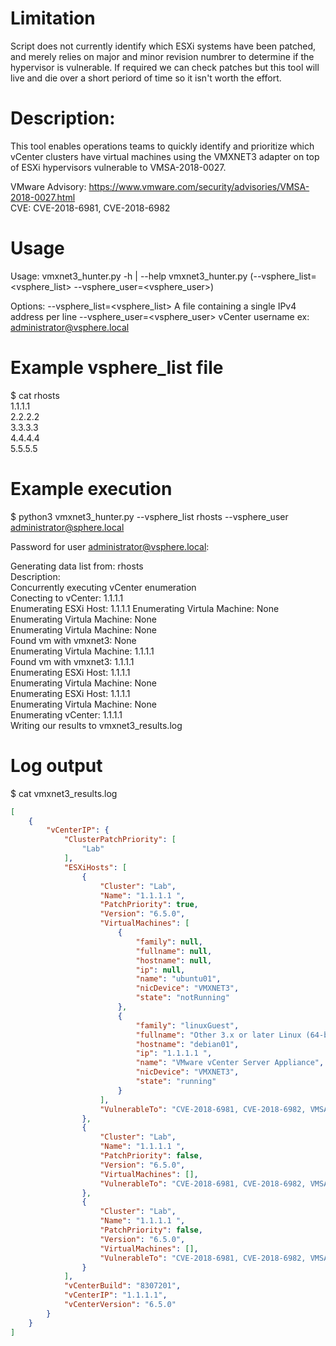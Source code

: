 # Limitation
Script does not currently identify which ESXi systems have been patched, and merely relies on major and minor revision numbrer to determine if the hypervisor is vulnerable.  If required we can check patches but this tool will live and die over a short periord of time so it isn't worth the effort.  

# Description:  

This tool enables operations teams to quickly identify and prioritize which vCenter clusters have virtual machines using the VMXNET3 adapter on top of ESXi hypervisors vulnerable to VMSA-2018-0027.  

VMware Advisory: https://www.vmware.com/security/advisories/VMSA-2018-0027.html  
CVE: CVE-2018-6981, CVE-2018-6982  

# Usage

Usage:
  vmxnet3_hunter.py -h | --help
  vmxnet3_hunter.py (--vsphere_list=<vsphere_list> --vsphere_user=<vsphere_user>)
 
Options:
  --vsphere_list=<vsphere_list>     A file containing a single IPv4 address per line
  --vsphere_user=<vsphere_user>     vCenter username ex: administrator@vsphere.local

# Example vsphere_list file
$ cat rhosts  
1.1.1.1  
2.2.2.2  
3.3.3.3  
4.4.4.4  
5.5.5.5  

# Example execution
$ python3 vmxnet3_hunter.py  --vsphere_list rhosts --vsphere_user administrator@sphere.local   
  
Password for user administrator@vsphere.local:  
  
Generating data list from: rhosts    
Description:  
Concurrently executing vCenter enumeration  
Conecting to vCenter: 1.1.1.1  
Enumerating ESXi Host: 1.1.1.1 
Enumerating Virtula Machine: None  
Enumerating Virtula Machine: None  
Enumerating Virtula Machine: None  
Found vm with vmxnet3: None  
Enumerating Virtula Machine: 1.1.1.1  
Found vm with vmxnet3: 1.1.1.1   
Enumerating ESXi Host: 1.1.1.1  
Enumerating Virtula Machine: None  
Enumerating ESXi Host: 1.1.1.1  
Enumerating Virtula Machine: None  
Enumerating vCenter: 1.1.1.1   
Writing our results to vmxnet3_results.log  

# Log output      
$ cat vmxnet3_results.log  
```json
[  
    {  
        "vCenterIP": {  
            "ClusterPatchPriority": [  
                "Lab"  
            ],  
            "ESXiHosts": [  
                {  
                    "Cluster": "Lab",  
                    "Name": "1.1.1.1 ",  
                    "PatchPriority": true,  
                    "Version": "6.5.0",  
                    "VirtualMachines": [  
                        {  
                            "family": null,    
                            "fullname": null,  
                            "hostname": null,  
                            "ip": null,  
                            "name": "ubuntu01",  
                            "nicDevice": "VMXNET3",  
                            "state": "notRunning"  
                        },  
                        {  
                            "family": "linuxGuest",  
                            "fullname": "Other 3.x or later Linux (64-bit)",  
                            "hostname": "debian01",  
                            "ip": "1.1.1.1 ",  
                            "name": "VMware vCenter Server Appliance",  
                            "nicDevice": "VMXNET3",  
                            "state": "running"  
                        }  
                    ],  
                    "VulnerableTo": "CVE-2018-6981, CVE-2018-6982, VMSA-2018-0027"  
                },  
                {  
                    "Cluster": "Lab",  
                    "Name": "1.1.1.1 ",  
                    "PatchPriority": false,  
                    "Version": "6.5.0",  
                    "VirtualMachines": [],  
                    "VulnerableTo": "CVE-2018-6981, CVE-2018-6982, VMSA-2018-0027"  
                },  
                {  
                    "Cluster": "Lab",  
                    "Name": "1.1.1.1 ",  
                    "PatchPriority": false,  
                    "Version": "6.5.0",  
                    "VirtualMachines": [],  
                    "VulnerableTo": "CVE-2018-6981, CVE-2018-6982, VMSA-2018-0027"  
                }  
            ],  
            "vCenterBuild": "8307201",  
            "vCenterIP": "1.1.1.1",  
            "vCenterVersion": "6.5.0"  
        }  
    }  
]  
```

